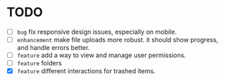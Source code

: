 # TODO

- [ ] `bug` fix responsive design issues, especially on mobile.
- [ ] `enhancement` make file uploads more robust. it should show progress, and handle errors better.
- [ ] `feature` add a way to view and manage user permissions.
- [ ] `feature` folders
- [x] `feature` different interactions for trashed items.
